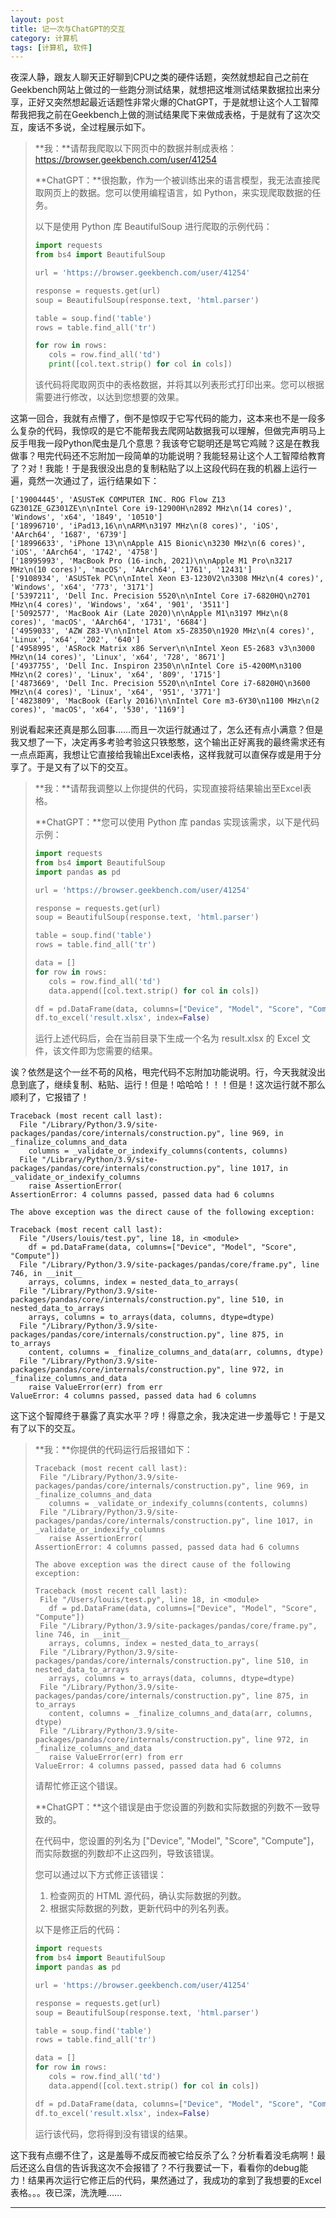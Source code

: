 ```yaml
---
layout: post
title: 记一次与ChatGPT的交互
category: 计算机
tags: [计算机, 软件]
---
```

夜深人静，跟友人聊天正好聊到CPU之类的硬件话题，突然就想起自己之前在Geekbench网站上做过的一些跑分测试结果，就想把这堆测试结果数据拉出来分享，正好又突然想起最近话题性非常火爆的ChatGPT，于是就想让这个人工智障帮我把我之前在Geekbench上做的测试结果爬下来做成表格，于是就有了这次交互，废话不多说，全过程展示如下。

>**我：**请帮我爬取以下网页中的数据并制成表格：https://browser.geekbench.com/user/41254
>
>**ChatGPT：**很抱歉，作为一个被训练出来的语言模型，我无法直接爬取网页上的数据。您可以使用编程语言，如 Python，来实现爬取数据的任务。
>
>以下是使用 Python 库 BeautifulSoup 进行爬取的示例代码：
>```python
>import requests
>from bs4 import BeautifulSoup
>
>url = 'https://browser.geekbench.com/user/41254'
>
>response = requests.get(url)
>soup = BeautifulSoup(response.text, 'html.parser')
>
>table = soup.find('table')
>rows = table.find_all('tr')
>
>for row in rows:
>    cols = row.find_all('td')
>    print([col.text.strip() for col in cols])
>```
>该代码将爬取网页中的表格数据，并将其以列表形式打印出来。您可以根据需要进行修改，以达到您想要的效果。

这第一回合，我就有点懵了，倒不是惊叹于它写代码的能力，这本来也不是一段多么复杂的代码，我惊叹的是它不能帮我去爬网站数据我可以理解，但做完声明马上反手甩我一段Python爬虫是几个意思？我该夸它聪明还是骂它鸡贼？这是在教我做事？甩完代码还不忘附加一段简单的功能说明？我能轻易让这个人工智障给教育了？对！我能！于是我很没出息的复制粘贴了以上这段代码在我的机器上运行一遍，竟然一次通过了，运行结果如下：
```
['19004445', 'ASUSTeK COMPUTER INC. ROG Flow Z13 GZ301ZE_GZ301ZE\n\nIntel Core i9-12900H\n2892 MHz\n(14 cores)', 'Windows', 'x64', '1849', '10510']
['18996710', 'iPad13,16\n\nARM\n3197 MHz\n(8 cores)', 'iOS', 'AArch64', '1687', '6739']
['18996633', 'iPhone 13\n\nApple A15 Bionic\n3230 MHz\n(6 cores)', 'iOS', 'AArch64', '1742', '4758']
['18995993', 'MacBook Pro (16-inch, 2021)\n\nApple M1 Pro\n3217 MHz\n(10 cores)', 'macOS', 'AArch64', '1761', '12431']
['9108934', 'ASUSTek PC\n\nIntel Xeon E3-1230V2\n3308 MHz\n(4 cores)', 'Windows', 'x64', '773', '3171']
['5397211', 'Dell Inc. Precision 5520\n\nIntel Core i7-6820HQ\n2701 MHz\n(4 cores)', 'Windows', 'x64', '901', '3511']
['5092577', 'MacBook Air (Late 2020)\n\nApple M1\n3197 MHz\n(8 cores)', 'macOS', 'AArch64', '1731', '6684']
['4959033', 'AZW Z83-V\n\nIntel Atom x5-Z8350\n1920 MHz\n(4 cores)', 'Linux', 'x64', '202', '640']
['4958995', 'ASRock Matrix x86 Server\n\nIntel Xeon E5-2683 v3\n3000 MHz\n(14 cores)', 'Linux', 'x64', '728', '8671']
['4937755', 'Dell Inc. Inspiron 2350\n\nIntel Core i5-4200M\n3100 MHz\n(2 cores)', 'Linux', 'x64', '809', '1715']
['4873669', 'Dell Inc. Precision 5520\n\nIntel Core i7-6820HQ\n3600 MHz\n(4 cores)', 'Linux', 'x64', '951', '3771']
['4823809', 'MacBook (Early 2016)\n\nIntel Core m3-6Y30\n1100 MHz\n(2 cores)', 'macOS', 'x64', '530', '1169']
```
别说看起来还真是那么回事……而且一次运行就通过了，怎么还有点小满意？但是我又想了一下，决定再多考验考验这只铁憨憨，这个输出正好离我的最终需求还有一点点距离，我想让它直接给我输出Excel表格，这样我就可以直保存或是用于分享了。于是又有了以下的交互。

>**我：**请帮我调整以上你提供的代码，实现直接将结果输出至Excel表格。
>
>**ChatGPT：**您可以使用 Python 库 pandas 实现该需求，以下是代码示例：
>```python
>import requests
>from bs4 import BeautifulSoup
>import pandas as pd
>
>url = 'https://browser.geekbench.com/user/41254'
>
>response = requests.get(url)
>soup = BeautifulSoup(response.text, 'html.parser')
>
>table = soup.find('table')
>rows = table.find_all('tr')
>
>data = []
>for row in rows:
>    cols = row.find_all('td')
>    data.append([col.text.strip() for col in cols])
>
>df = pd.DataFrame(data, columns=["Device", "Model", "Score", "Compute"])
>df.to_excel('result.xlsx', index=False)
>```
>运行上述代码后，会在当前目录下生成一个名为 result.xlsx 的 Excel 文件，该文件即为您需要的结果。

诶？依然是这个一丝不苟的风格，甩完代码不忘附加功能说明。行，今天我就没出息到底了，继续复制、粘贴、运行！但是！哈哈哈！！！但是！这次运行就不那么顺利了，它报错了！
```
Traceback (most recent call last):
  File "/Library/Python/3.9/site-packages/pandas/core/internals/construction.py", line 969, in _finalize_columns_and_data
    columns = _validate_or_indexify_columns(contents, columns)
  File "/Library/Python/3.9/site-packages/pandas/core/internals/construction.py", line 1017, in _validate_or_indexify_columns
    raise AssertionError(
AssertionError: 4 columns passed, passed data had 6 columns

The above exception was the direct cause of the following exception:

Traceback (most recent call last):
  File "/Users/louis/test.py", line 18, in <module>
    df = pd.DataFrame(data, columns=["Device", "Model", "Score", "Compute"])
  File "/Library/Python/3.9/site-packages/pandas/core/frame.py", line 746, in __init__
    arrays, columns, index = nested_data_to_arrays(
  File "/Library/Python/3.9/site-packages/pandas/core/internals/construction.py", line 510, in nested_data_to_arrays
    arrays, columns = to_arrays(data, columns, dtype=dtype)
  File "/Library/Python/3.9/site-packages/pandas/core/internals/construction.py", line 875, in to_arrays
    content, columns = _finalize_columns_and_data(arr, columns, dtype)
  File "/Library/Python/3.9/site-packages/pandas/core/internals/construction.py", line 972, in _finalize_columns_and_data
    raise ValueError(err) from err
ValueError: 4 columns passed, passed data had 6 columns
```
这下这个智障终于暴露了真实水平？哼！得意之余，我决定进一步羞辱它！于是又有了以下的交互。

>**我：**你提供的代码运行后报错如下：
>
>```
>Traceback (most recent call last):
>  File "/Library/Python/3.9/site-packages/pandas/core/internals/construction.py", line 969, in _finalize_columns_and_data
>    columns = _validate_or_indexify_columns(contents, columns)
>  File "/Library/Python/3.9/site-packages/pandas/core/internals/construction.py", line 1017, in _validate_or_indexify_columns
>    raise AssertionError(
>AssertionError: 4 columns passed, passed data had 6 columns
>
>The above exception was the direct cause of the following exception:
>
>Traceback (most recent call last):
>  File "/Users/louis/test.py", line 18, in <module>
>    df = pd.DataFrame(data, columns=["Device", "Model", "Score", "Compute"])
>  File "/Library/Python/3.9/site-packages/pandas/core/frame.py", line 746, in __init__
>    arrays, columns, index = nested_data_to_arrays(
>  File "/Library/Python/3.9/site-packages/pandas/core/internals/construction.py", line 510, in nested_data_to_arrays
>    arrays, columns = to_arrays(data, columns, dtype=dtype)
>  File "/Library/Python/3.9/site-packages/pandas/core/internals/construction.py", line 875, in to_arrays
>    content, columns = _finalize_columns_and_data(arr, columns, dtype)
>  File "/Library/Python/3.9/site-packages/pandas/core/internals/construction.py", line 972, in _finalize_columns_and_data
>    raise ValueError(err) from err
>ValueError: 4 columns passed, passed data had 6 columns
>```
>请帮忙修正这个错误。
>
>**ChatGPT：**这个错误是由于您设置的列数和实际数据的列数不一致导致的。
>
>在代码中，您设置的列名为 ["Device", "Model", "Score", "Compute"]，而实际数据的列数却不止这四列，导致该错误。
>
>您可以通过以下方式修正该错误：
>
>1. 检查网页的 HTML 源代码，确认实际数据的列数。
>2. 根据实际数据的列数，更新代码中的列名列表。
>
>以下是修正后的代码：
>
>```python
>import requests
>from bs4 import BeautifulSoup
>import pandas as pd
>
>url = 'https://browser.geekbench.com/user/41254'
>
>response = requests.get(url)
>soup = BeautifulSoup(response.text, 'html.parser')
>
>table = soup.find('table')
>rows = table.find_all('tr')
>
>data = []
>for row in rows:
>    cols = row.find_all('td')
>    data.append([col.text.strip() for col in cols])
>
>df = pd.DataFrame(data, columns=["Device", "Model", "Score", "Compute", "Platform", "Architecture"])
>df.to_excel('result.xlsx', index=False)
>```
>运行该代码，您将得到没有错误的结果。

这下我有点绷不住了，这是羞辱不成反而被它给反杀了么？分析看着没毛病啊！最后还这么自信的告诉我这次不会报错了？不行我要试一下，看看你的debug能力！结果再次运行它修正后的代码，果然通过了，我成功的拿到了我想要的Excel表格。。。夜已深，洗洗睡……

----------